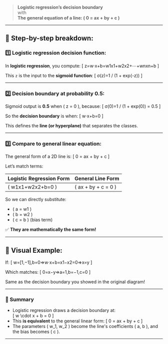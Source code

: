 
> **Logistic regression’s decision boundary**  
with  
> **The general equation of a line: \( 0 = ax + by + c \)**

---

## 🧠 Step-by-step breakdown:

### 1️⃣ **Logistic regression decision function:**

In **logistic regression**, you compute:
\[
z=w⋅x+b=w1​x1​+w2​x2​+⋯+wn​xn​+b
\]

This `z` is the input to the **sigmoid function**:
\[
σ(z)=1 / (1 + exp(-z))
\]

---

### 2️⃣ **Decision boundary at probability 0.5:**

Sigmoid output is **0.5** when \( z = 0 \), because:
\[
σ(0)=1 / (1 + exp(0)) = 0.5
\]

So the **decision boundary** is when:
\[
w⋅x+b=0
\]

This defines the **line (or hyperplane)** that separates the classes.

---

### 3️⃣ **Compare to general linear equation:**

The general form of a 2D line is:
\[
0 = ax + by + c
\]

Let’s match terms:

| Logistic Regression Form | General Line Form |
|--------------------------|-------------------|
| \( w1​x1​+w2​x2​+b=0 \) | \( ax + by + c = 0 \) |

So we can directly substitute:
- \( a = w1​ \)
- \( b = w2 \)
- \( c = b \) (bias term)

✅ **They are mathematically the same form!**

---

## 🧩 Visual Example:

If:
\[
w=[1,−1],b=0⇒w⋅x+b=x1​−x2​=0⇒x=y
\]

Which matches:
\[
0=x−y⇒a=1,b=−1,c=0
\]

Same as the decision boundary you showed in the original diagram!

---

### 🧠 Summary

- Logistic regression draws a decision boundary at:  
  \[
  w \cdot x + b = 0
  \]
- This **is equivalent** to the general linear form:
  \[
  0 = ax + by + c
  \]
- The parameters \( w_1, w_2 \) become the line's coefficients \( a, b \), and the bias becomes \( c \).

---

